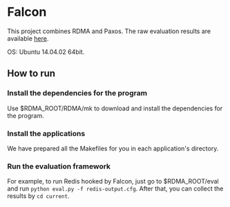 # Falcon
This project combines RDMA and Paxos. The raw evaluation results are available [here](https://docs.google.com/spreadsheets/d/1_lMG-KMgHAQldZoaiktpokGsiDU1_43BrXGY0BVZkWY/edit?usp=sharing).
  
OS: Ubuntu 14.04.02 64bit.
## How to run
### Install the dependencies for the program
Use $RDMA_ROOT/RDMA/mk to download and install the dependencies for the program.
### Install the applications
We have prepared all the Makefiles for you in each application's directory.
### Run the evaluation framework
For example, to run Redis hooked by Falcon, just go to $RDMA_ROOT/eval and run `python eval.py -f redis-output.cfg`. After that, you can collect the results by `cd current`.
